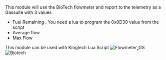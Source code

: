This module will use the BioTech flowmeter and report to the telemetry as a Gassuite with 3 values
- Fuel Remaining . You need a lua to program the 0x0D30 value from the script
- Average flow
- Max Flow

This module can be used with Kingtech Lua Script
![Flowmeter_GS](https://user-images.githubusercontent.com/27886942/216839745-a750fdfd-9259-482d-9564-3b368b5070c4.png)
![Biotech](https://user-images.githubusercontent.com/27886942/216839755-a5c338fb-6381-4881-80ad-603795d7b4ab.PNG)
